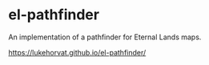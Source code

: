 # el-pathfinder

An implementation of a pathfinder for Eternal Lands maps.

https://lukehorvat.github.io/el-pathfinder/

